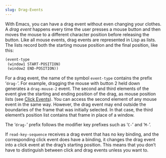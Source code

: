 ```yaml
---
slug: Drag-Events
---
```


With Emacs, you can have a drag event without even changing your clothes. A *drag event* happens every time the user presses a mouse button and then moves the mouse to a different character position before releasing the button. Like all mouse events, drag events are represented in Lisp as lists. The lists record both the starting mouse position and the final position, like this:

```lisp
(event-type
 (window1 START-POSITION)
 (window2 END-POSITION))
```

For a drag event, the name of the symbol `event-type` contains the prefix ‘`drag-`’. For example, dragging the mouse with button 2 held down generates a `drag-mouse-2` event. The second and third elements of the event give the starting and ending position of the drag, as mouse position lists (see [Click Events](/docs/elisp/Click-Events)). You can access the second element of any mouse event in the same way. However, the drag event may end outside the boundaries of the frame that was initially selected. In that case, the third element’s position list contains that frame in place of a window.

The ‘`drag-`’ prefix follows the modifier key prefixes such as ‘`C-`’ and ‘`M-`’.

If `read-key-sequence` receives a drag event that has no key binding, and the corresponding click event does have a binding, it changes the drag event into a click event at the drag’s starting position. This means that you don’t have to distinguish between click and drag events unless you want to.

